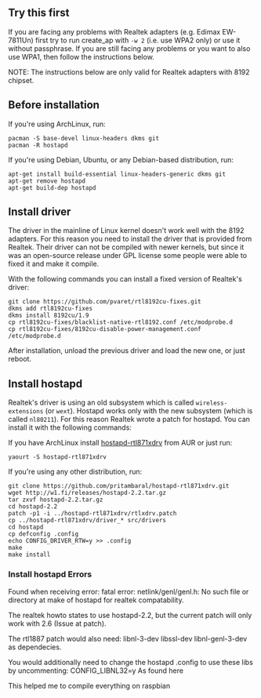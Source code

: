 ## Try this first

If you are facing any problems with Realtek adapters (e.g. Edimax EW-7811Un)
first try to run create_ap with `-w 2` (i.e. use WPA2 only) or use it
without passphrase. If you are still facing any problems or you want to
also use WPA1, then follow the instructions below.

NOTE: The instructions below are only valid for Realtek adapters with 8192 chipset.

## Before installation

If you're using ArchLinux, run:

```
pacman -S base-devel linux-headers dkms git
pacman -R hostapd
```

If you're using Debian, Ubuntu, or any Debian-based distribution, run:

```
apt-get install build-essential linux-headers-generic dkms git
apt-get remove hostapd
apt-get build-dep hostapd
```

## Install driver

The driver in the mainline of Linux kernel doesn't work well with the 8192 adapters.
For this reason you need to install the driver that is provided from Realtek. Their
driver can not be compiled with newer kernels, but since it was an open-source
release under GPL license some people were able to fixed it and make it compile.

With the following commands you can install a fixed version of Realtek's driver:

```
git clone https://github.com/pvaret/rtl8192cu-fixes.git
dkms add rtl8192cu-fixes
dkms install 8192cu/1.9
cp rtl8192cu-fixes/blacklist-native-rtl8192.conf /etc/modprobe.d
cp rtl8192cu-fixes/8192cu-disable-power-management.conf /etc/modprobe.d
```

After installation, unload the previous driver and load the new one, or just reboot.

## Install hostapd

Realtek's driver is using an old subsystem which is called `wireless-extensions`
(or `wext`). Hostapd works only with the new subsystem (which is called `nl80211`).
For this reason Realtek wrote a patch for hostapd. You can install it with the
following commands:

If you have ArchLinux install [hostapd-rtl871xdrv](https://aur.archlinux.org/packages/hostapd-rtl871xdrv)
from AUR or just run:

```
yaourt -S hostapd-rtl871xdrv
```

If you're using any other distribution, run:

```
git clone https://github.com/pritambaral/hostapd-rtl871xdrv.git
wget http://w1.fi/releases/hostapd-2.2.tar.gz
tar zxvf hostapd-2.2.tar.gz
cd hostapd-2.2
patch -p1 -i ../hostapd-rtl871xdrv/rtlxdrv.patch
cp ../hostapd-rtl871xdrv/driver_* src/drivers
cd hostapd
cp defconfig .config
echo CONFIG_DRIVER_RTW=y >> .config
make
make install
```


### Install hostapd Errors
Found when receiving error:
fatal error: netlink/genl/genl.h: No such file or directory
at make of hostapd for realtek compatability.

The realtek howto states to use hostapd-2.2, but the current patch will only work with 2.6 (Issue at patch).

The rtl1887 patch would also need:
libnl-3-dev libssl-dev libnl-genl-3-dev
as dependecies.

You would additionally need to change the hostapd .config to use these libs by uncommenting:
CONFIG_LIBNL32=y
As found here

This helped me to compile everything on raspbian

